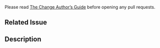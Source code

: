 Please read [The Change Author’s Guide](https://google.github.io/eng-practices/review/developer/) before opening any pull requests.

## Related Issue

## Description
